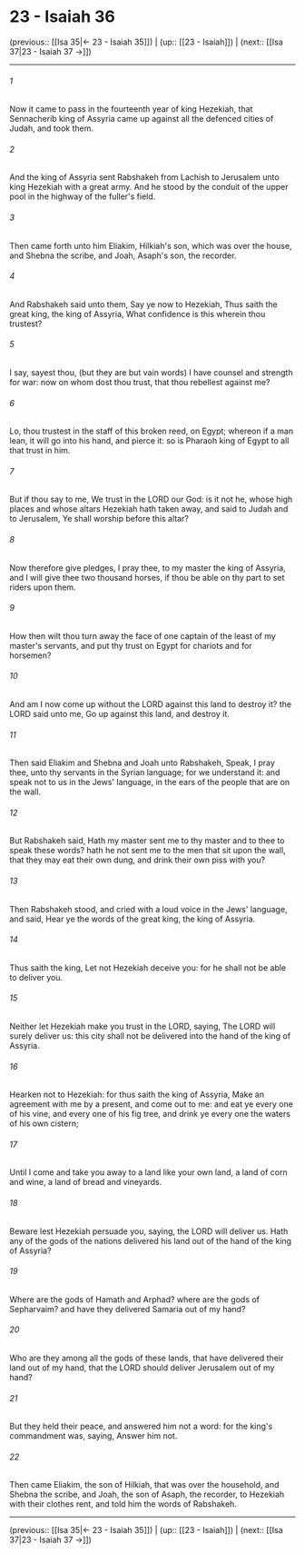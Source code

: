 # 23 - Isaiah 36

(previous:: [[Isa 35|← 23 - Isaiah 35]]) | (up:: [[23 - Isaiah]]) | (next:: [[Isa 37|23 - Isaiah 37 →]])

***


###### 1 
Now it came to pass in the fourteenth year of king Hezekiah, that Sennacherib king of Assyria came up against all the defenced cities of Judah, and took them. 

###### 2 
And the king of Assyria sent Rabshakeh from Lachish to Jerusalem unto king Hezekiah with a great army. And he stood by the conduit of the upper pool in the highway of the fuller's field. 

###### 3 
Then came forth unto him Eliakim, Hilkiah's son, which was over the house, and Shebna the scribe, and Joah, Asaph's son, the recorder. 

###### 4 
And Rabshakeh said unto them, Say ye now to Hezekiah, Thus saith the great king, the king of Assyria, What confidence is this wherein thou trustest? 

###### 5 
I say, sayest thou, (but they are but vain words) I have counsel and strength for war: now on whom dost thou trust, that thou rebellest against me? 

###### 6 
Lo, thou trustest in the staff of this broken reed, on Egypt; whereon if a man lean, it will go into his hand, and pierce it: so is Pharaoh king of Egypt to all that trust in him. 

###### 7 
But if thou say to me, We trust in the LORD our God: is it not he, whose high places and whose altars Hezekiah hath taken away, and said to Judah and to Jerusalem, Ye shall worship before this altar? 

###### 8 
Now therefore give pledges, I pray thee, to my master the king of Assyria, and I will give thee two thousand horses, if thou be able on thy part to set riders upon them. 

###### 9 
How then wilt thou turn away the face of one captain of the least of my master's servants, and put thy trust on Egypt for chariots and for horsemen? 

###### 10 
And am I now come up without the LORD against this land to destroy it? the LORD said unto me, Go up against this land, and destroy it. 

###### 11 
Then said Eliakim and Shebna and Joah unto Rabshakeh, Speak, I pray thee, unto thy servants in the Syrian language; for we understand it: and speak not to us in the Jews' language, in the ears of the people that are on the wall. 

###### 12 
But Rabshakeh said, Hath my master sent me to thy master and to thee to speak these words? hath he not sent me to the men that sit upon the wall, that they may eat their own dung, and drink their own piss with you? 

###### 13 
Then Rabshakeh stood, and cried with a loud voice in the Jews' language, and said, Hear ye the words of the great king, the king of Assyria. 

###### 14 
Thus saith the king, Let not Hezekiah deceive you: for he shall not be able to deliver you. 

###### 15 
Neither let Hezekiah make you trust in the LORD, saying, The LORD will surely deliver us: this city shall not be delivered into the hand of the king of Assyria. 

###### 16 
Hearken not to Hezekiah: for thus saith the king of Assyria, Make an agreement with me by a present, and come out to me: and eat ye every one of his vine, and every one of his fig tree, and drink ye every one the waters of his own cistern; 

###### 17 
Until I come and take you away to a land like your own land, a land of corn and wine, a land of bread and vineyards. 

###### 18 
Beware lest Hezekiah persuade you, saying, the LORD will deliver us. Hath any of the gods of the nations delivered his land out of the hand of the king of Assyria? 

###### 19 
Where are the gods of Hamath and Arphad? where are the gods of Sepharvaim? and have they delivered Samaria out of my hand? 

###### 20 
Who are they among all the gods of these lands, that have delivered their land out of my hand, that the LORD should deliver Jerusalem out of my hand? 

###### 21 
But they held their peace, and answered him not a word: for the king's commandment was, saying, Answer him not. 

###### 22 
Then came Eliakim, the son of Hilkiah, that was over the household, and Shebna the scribe, and Joah, the son of Asaph, the recorder, to Hezekiah with their clothes rent, and told him the words of Rabshakeh.

***

(previous:: [[Isa 35|← 23 - Isaiah 35]]) | (up:: [[23 - Isaiah]]) | (next:: [[Isa 37|23 - Isaiah 37 →]])
